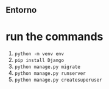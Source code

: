 ## Entorno
# run the commands
1. ```python -m venv env```
2. ```pip install Django```
3. ```python manage.py migrate```
4. ```python manage.py runserver```
5. ```python manage.py createsuperuser```